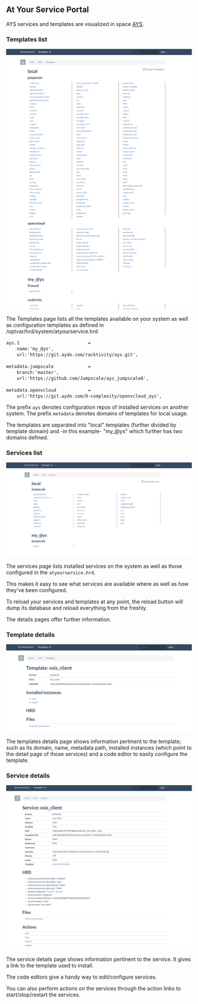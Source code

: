 ## At Your Service Portal

AYS services and templates are visualized in space [AYS](http://localhost:82/AYS).

### Templates list

![Templates](AYS-Templates.png)

The Templates page lists all the templates available on your system as well as configuration templates as defined in /optvar/hrd/system/atyourservice.hrd

```
ays.1                          =
    name:'my_@ys',
    url:'https://git.aydo.com/racktivity/ays.git',

metadata.jumpscale             =
    branch:'master',
    url:'https://github.com/Jumpscale/ays_jumpscale8',

metadata.openvcloud            =
    url:'https://git.aydo.com/0-complexity/openvcloud_ays',

```

The prefix `ays` denotes configuration repos of installed services on another system.
The prefix `metadata` denotes domains of templates for local usage.


The templates are separated into "local" templates (further divided by template domain) and -in this example- "my_@ys" which further has two domains defined.

### Services list

![Services](AYS-Services.png)

The services page lists installed services on the system as well as those configured in the `atyourservice.hrd`.


This makes it easy to see what services are available where as well as how they've been configured.


To reload your services and templates at any point, the reload button will dump its database and reload everything from the freshly.

The details pages offer further information.
### Template details

![](TemplateDetails.png)

The templates details page shows information pertinent to the template; such as its domain, name, metadata path, installed instances (which point to the detail page of those services) and a code editor to easily configure the template.

### Service details

![](ServiceDetails.png)

The service details page shows information pertinent to the service.
It gives a link to the template used to install.

The code editors give a handy way to edit/configure services.

You can also perform actions on the services through the action links to start/stop/restart the services.